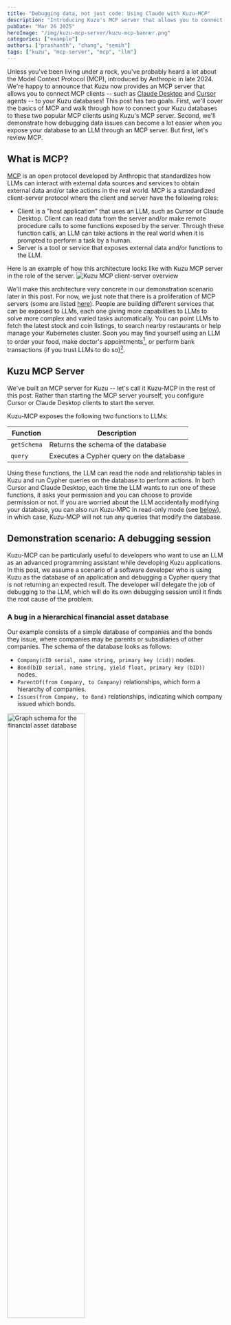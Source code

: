 ```yaml
---
title: "Debugging data, not just code: Using Claude with Kuzu-MCP"
description: "Introducing Kuzu's MCP server that allows you to connect MCP clients like Claude Desktop and Cursor agents to your Kuzu graph database"
pubDate: "Mar 26 2025"
heroImage: "/img/kuzu-mcp-server/kuzu-mcp-banner.png"
categories: ["example"]
authors: ["prashanth", "chang", "semih"]
tags: ["kuzu", "mcp-server", "mcp", "llm"]
---
```


Unless you've been living under a rock, you've probably heard a lot about the Model Context Protocol (MCP),
introduced by Anthropic in late 2024. We're happy to announce that Kuzu now provides an MCP server that allows you to connect
MCP clients -- such as [Claude Desktop](https://www.anthropic.com/news/claude-desktop) and [Cursor](https://www.cursor.com/)
agents -- to your Kuzu databases! This post has two goals. First, we'll cover the basics of MCP and walk through how to connect
your Kuzu databases to these two popular MCP clients using Kuzu's MCP server. 
Second, we'll demonstrate how debugging data issues can become a lot easier when you expose your database to an LLM through an MCP server. 
But first, let's review MCP.

## What is MCP?

[MCP](https://docs.anthropic.com/en/docs/agents-and-tools/mcp) is an open protocol developed by Anthropic
that standardizes how LLMs can interact with external data sources and services
to obtain external data and/or take actions in the real world. 
MCP is a standardized client-server protocol where the client and server have the following roles:

- Client is a "host application" that uses an LLM, such as Cursor or Claude Desktop. Client can
read data from the server and/or make remote procedure calls to some functions exposed by the server. Through these
function calls, an LLM can take actions in the real world when it is prompted to perform a task by a human.
- Server is a tool or service that exposes external data and/or functions to the LLM. 

Here is an example of how this architecture looks like with Kuzu MCP server in the role of the server.
<Image src="/img/kuzu-mcp-server/kuzu-mcp-server-to-client.png" alt="Kuzu MCP client-server overview" />

We'll make this architecture very concrete in our demonstration scenario later in this post.
For now, we just note that there is a proliferation of MCP servers (some are listed [here](https://github.com/punkpeye/awesome-mcp-servers)).
People are building different services that can be exposed to
LLMs, each one giving more capabilities to LLMs to solve more complex and varied tasks automatically.
You can point LLMs to fetch the latest stock and coin listings, to search nearby restaurants or help manage
your Kubernetes cluster. Soon you may find yourself using an LLM to order your food, make doctor's appointments[^2], 
or perform bank transactions (if you trust LLMs to do so)[^1].

## Kuzu MCP Server
We've built an MCP server for Kuzu -- let's call it Kuzu-MCP in the rest of this post. Rather than starting the MCP server yourself,
you configure Cursor or Claude Desktop clients to start the server.

Kuzu-MCP exposes the following two functions to LLMs:

| Function | Description |
|----------|-------------|
| `getSchema` | Returns the schema of the database |
| `query` | Executes a Cypher query on the database |

Using these functions, the LLM can read the node and relationship tables in Kuzu and run Cypher queries on the database
to perform actions. In both Cursor and Claude Desktop, each time the LLM wants to run one of these functions,
it asks your permission and you can choose to provide permission or not. 
If you are worried about the LLM accidentally modifying your database, you can also
run Kuzu-MPC in read-only mode (see [below](#launch-cursor-with-kuzu-mcp)), in which case, Kuzu-MCP will not run any queries that modify the database.

## Demonstration scenario: A debugging session

Kuzu-MCP can be particularly useful to developers who want to use an LLM as an
advanced programming assistant while developing Kuzu applications. In this post, we assume a
scenario of a software developer who is using Kuzu as the database of an application and debugging a Cypher query that is not returning
an expected result. The developer will delegate the job of debugging to the LLM, which will do its own debugging
session until it finds the root cause of the problem. 

[//]: # (through its own debuggig sessions interacting with the database.)
[//]: # (The example bug in the scenario is admittedly simple but the important thing to take away is this:)
[//]: # (The LLM will really do the debugging for you by issuing multiple queries to the database,)
[//]: # (and will do so without any detailed prompting at all.)
[//]: # (We'll simply give it the Cypher query and say it is not returning the expected)
[//]: # (result. We'll not interpret to the LLM what we are trying to do with the query. It will understand the query)
[//]: # (and go through a few possibilities to find the cause. Let's get through the scenario.)

### A bug in a hierarchical financial asset database 

Our example consists of a simple database of companies and the bonds they issue, where companies
may be parents or subsidiaries of other companies. The schema of the database looks as follows:
- `Company(cID serial, name string, primary key (cid))` nodes.
- `Bond(bID serial, name string, yield float, primary key (bID))` nodes.
- `ParentOf(from Company, to Company)` relationships, which form a hierarchy of companies.
- `Issues(from Company, to Bond)` relationships, indicating which company issued which bonds.

<Image src="/img/kuzu-mcp-server/graph-schema.png" alt="Graph schema for the financial asset database" width="60%" />

Next, suppose a developer is developing some analytics application on a dataset
that consists of 3 companies: `A`, `B`,and `C`, where `A` is the parent of both `B` and `C`. 
Therefore, the developer expects that `A` is the root of the company hierarchy.
Further, each company issues two bonds. So, there are 6 bonds in total in the database.
Suppose the developer has a test case that checks that the number of total bonds is equal to the number of bonds issued by `A`
or any of its direct or indirect subsidiaries. 
The test case is the following:
```cypher
MATCH (a {name: "CompanyA"})-[e*]->(b:Bond)
WITH count(*) as bondsReachableByA 
MATCH (b:Bond) 
WITH bondsReachableByA, count(*) as allBonds
RETURN (bondsReachableByA = allBonds) as equal;
```
The result of the query must be `true` if `A` is the root of the company hierarchy, because
the root company can reach every company in the database, and through them it can reach every bond in the database.
For the purpose of demonstration, suppose the database has a bug and is missing the `(A)-[:ParentOf]->(B)` relationship. 
Therefore, the database actually looks as follows:

<Image src="/img/kuzu-mcp-server/graph-viz.png" alt="Graph visualization for the financial asset database" />

As a result of this bug, the developer observes that the test is failing.
We'll next show how to use Cursor along with Kuzu-MCP to debug this issue. 
We'll assume in the rest of
the post that the Kuzu database is in directory `/path/to/your/local/financedb`.
If you want to replicate the rest of the steps in this post, use the Cypher queries [here](https://gist.github.com/prrao87/ed0711a2339b75e462f0e1a31c766e7b)
to create the buggy database above and
just replace occurences of `/path/to/your/local/financedb` with your local directory.

### Launch Cursor with Kuzu-MCP
Cursor is a popular IDE that supports MCP clients in its "Agent" mode. To connect to the Kuzu MCP server from Cursor,
you need to do following:

1. Install the Cursor app from [cursor.com](https://www.cursor.com/).
2. Open the Cursor app and navigate to the "Cursor" menu on the top left corner.
3. Click on "Settings > Cursor Settings" and then click on the "MCP" tab.
4. Click on "Add new global MCP server", which will open a new file called `mcp.json`.

To start Kuzu-MCP as Cursor starts, enter the following configuration into the `mcp.json` file:

```json
{
    "mcpServers": {
        "kuzu": {
            "command": "docker",
            "args": [
                "run",
                "-v",
                "/path/to/your/local/financedb:/database",
                "-e",
                "KUZU_READ_ONLY=true",
                "--rm",
                "-i",
                "kuzudb/mcp-server"
            ]
        }
    }
}
```
Note that we set `-e KUZU_READ_ONLY=true` to run Kuzu-MCP in read-only mode, because in
this session, we only want to use the LLM to read data from the database. Save the file, and restart the Cursor app.

### Ask Cursor to debug the query
Perhaps the coolest part of this demo is how we run the debugging session with a very simple question to Cursor.
We start a new chat in Cursor's "Agent" mode and ask this simple question:
> "From the kuzu database, I expect the result of the following query to be true. Why do I get false?"

```cypher
MATCH (a {name: "CompanyA"})-[e*]->(b:Bond) 
WITH count(*) as bondsReachableByA 
MATCH (b:Bond) 
WITH bondsReachableByA, count(*) as allBonds
RETURN (bondsReachableByA = allBonds) as equal;
```

Note that we do not need to tell the LLM the name of the Kuzu database (this information is already in `mcp.json`).
We'll use Claude 3.7 Sonnet to debug this query.

<Image src="/img/kuzu-mcp-server/kuzu-mcp-cursor.gif" alt="Cursor debugging the query" />

After a few queries to the MCP server, the final result looks like this in Cursor:
<Image src="/img/kuzu-mcp-server/kuzu-mcp-results.png" alt="Cursor agents result using Kuzu-MCP" />

Let's understand the sequence of events. Using the `query` function, the LLM (Claude 3.7 Sonnet, in this case) finds out that the 
reason the query returns false is that not all bonds in the database are reachable from `CompanyA`.
Specifically, `A` does not have an edge to `B` and suggests that as the solution. Although we know we are at the phase
where we are very used to being surprised by the things LLMs can do, it is still cool
to see that it did the entire debugging session successfully, with an extremely simple prompt *and only one prompt*!

Notice also that its reasoning is quite sound and really mimics what a human would do in a debugging session.
First, it looked at the database schema to understand the
types of nodes and relationships. That's the first time it's seeing the database. Then it understood what the query is asking:
"why are all bonds not reachable from `CompanyA`". Then, it inspected which nodes are connected to which other nodes
to find that the graph is disconnected and suggested to add an edge from `A` to `B` (or alternatively change the query).
That's how the human developer would approach this problem as well.

If you already use Cursor, you'll know that it's really good at debugging code, since it can see your entire code base.
With MCP servers of databases, clients like Cursor can also help you debug problems _in your data itself_!

### Use Kuzu-MCP in Claude Desktop
You can also use Kuzu-MCP with [Claude Desktop](https://www.anthropic.com/news/claude-desktop), which is also completely able to go through a similar debugging session
and get to the root cause of the problem. We won't present the Claude Desktop interaction here but only show you
how you can start Claude Desktop with Kuzu-MCP. The steps are as follows:

1. Install the Claude Desktop app from [claude.ai](https://claude.ai/download).
2. Open the Claude Desktop app and navigate to the "Settings" tab.
3. Click on the "Developer" tab and then on "Edit config".
4. This opens the directory containing the `claude_desktop_config.json` file.

Open the `claude_desktop_config.json` file in a text editor and copy-paste the following configuration into it.
This is a Docker command that will start the Kuzu MCP server, and connect via a read-only connection to the Kuzu database
on your local machine. 

```json
{
    "mcpServers": {
        "kuzu": {
            "command": "docker",
            "args": [
                "run",
                "-v",
                "/path/to/your/local/financedb:/database",
                "-e",
                "KUZU_READ_ONLY=true",
                "--rm",
                "-i",
                "kuzudb/mcp-server"
            ]
        }
    }
}
```
Save the file, and restart the Claude Desktop app. You should now be able to
start querying the database via the MCP server.

## Key takeaways

In this post we introduced the Kuzu MCP server and demonstrated how it can be useful when developing applications with Kuzu. We used
a simple debugging session as an example.
Since Kuzu-MCP allows LLMs to execute arbitrary Cypher queries on your database, you can even go beyond debugging — enabling agents to read from, modify, or even populate your database using nothing more than natural language prompts. This eliminates the need for long, detailed prompt engineering that includes schema or table dumps — the agent can access that context directly via MCP.


And this is just the beginning. By exposing multiple data systems through their own MCP servers, you can unlock powerful agentic workflows for tasks like ETL across databases, advanced analytics, or even automated data visualizations. 
We plan to cover more demonstrative examples in future posts.

We'd love to work with our developer community to learn about how they intend to use MCP servers and clients
in their applications. Just like Kuzu itself, Kuzu-MCP is free and open source and available on [GitHub](https://github.com/kuzudb/kuzu-mcp-server).
So, please try out our MCP server, share your thoughts
on [Discord](https://kuzudb.com/chat), and check out our [GitHub](https://github.com/kuzudb/kuzu). Till next time!

---

[^1]: If you look at the 2nd page of [the semantic web paper](https://www-sop.inria.fr/acacia/cours/essi2006/Scientific%20American_%20Feature%20Article_%20The%20Semantic%20Web_%20May%202001.pdf),
there is a quote: "The Semantic Web will  enable machines to COMPREHEND semantic documents and data, not human speech and writings."
This was hinting that semantic agents would understand ontologies and knowledge represented in RDF instead of text in web documents.
In contrast to this vision, LLMs, which are modern day agents, comprehend human writings.

[^2]: Speaking of doctor's appointments:
if you have read the initial [vision paper](https://www-sop.inria.fr/acacia/cours/essi2006/Scientific%20American_%20Feature%20Article_%20The%20Semantic%20Web_%20May%202001.pdf) 
of [the semantic web](https://en.wikipedia.org/wiki/Semantic_Web)
articulated in the seminal paper by [Tim Berners-Lee](https://en.wikipedia.org/wiki/Tim_Berners-Lee), [James Hendler](https://en.wikipedia.org/wiki/James_Hendler), 
and [Ora Lassila](https://en.wikipedia.org/wiki/Ora_Lassila), the proliferation of MCP servers should remind you
of the imagined agentic application in the first paragraphs of that paper: an AI agent automatically
talking to separate servers to make a doctor's appointment for your mom.
There are of course vast differences between how the semantic web paper imagines such agents and 
servers could work and how LLMs and MCP servers work. For example, the paper imagines
the data exchanged between servers is RDF triples. Instead, LLMs exchange text, i.e., natural language,
with servers (see footnote 2 below for more on this). Nonetheless, one can see a different form of the semantic web 
vision being realized in the proliferating MCP ecosystem.
But let us leave this fascinating topic for another post.
